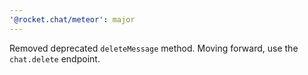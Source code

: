 ```yaml
---
'@rocket.chat/meteor': major
---
```


Removed deprecated `deleteMessage` method. Moving forward, use the `chat.delete` endpoint.

